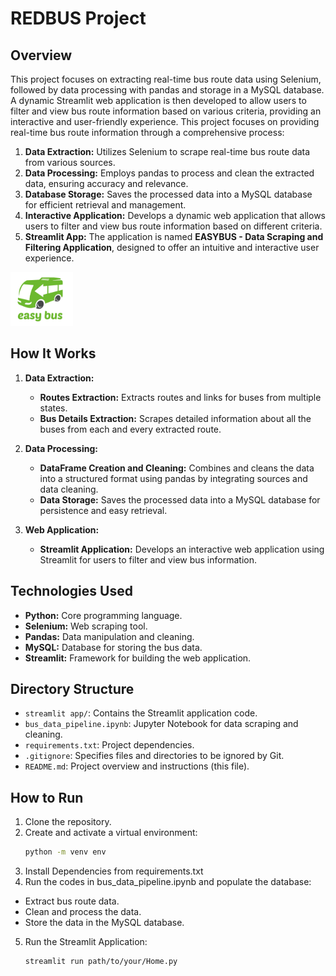 # **REDBUS Project**


## Overview
This project focuses on extracting real-time bus route data using Selenium, followed by data processing with pandas and storage in a MySQL database. A dynamic Streamlit web application is then developed to allow users to filter and view bus route information based on various criteria, providing an interactive and user-friendly experience. This project focuses on providing real-time bus route information through a comprehensive process:

1. **Data Extraction:** Utilizes Selenium to scrape real-time bus route data from various sources.
2. **Data Processing:** Employs pandas to process and clean the extracted data, ensuring accuracy and relevance.
3. **Database Storage:** Saves the processed data into a MySQL database for efficient retrieval and management.
4. **Interactive Application:** Develops a dynamic web application that allows users to filter and view bus route information based on different criteria.
5. **Streamlit App:** The application is named **EASYBUS - Data Scraping and Filtering Application**, designed to offer an intuitive and interactive user experience.
<img src="images/logo.png" width="100" height="auto" />




## How It Works
1. **Data Extraction:**
   - **Routes Extraction:** Extracts routes and links for buses from multiple states.
   - **Bus Details Extraction:** Scrapes detailed information about all the buses from each and every extracted route.

2. **Data Processing:**
   - **DataFrame Creation and Cleaning:** Combines and cleans the data into a structured format using pandas by integrating sources and data cleaning.
   - **Data Storage:** Saves the processed data into a MySQL database for persistence and easy retrieval.

3. **Web Application:**
   - **Streamlit Application:** Develops an interactive web application using Streamlit for users to filter and view bus information.

## Technologies Used
- **Python:** Core programming language.
- **Selenium:** Web scraping tool.
- **Pandas:** Data manipulation and cleaning.
- **MySQL:** Database for storing the bus data.
- **Streamlit:** Framework for building the web application.




## Directory Structure
- `streamlit app/`: Contains the Streamlit application code.
- `bus_data_pipeline.ipynb`: Jupyter Notebook for data scraping and cleaning.
- `requirements.txt`: Project dependencies.
- `.gitignore`: Specifies files and directories to be ignored by Git.
- `README.md`: Project overview and instructions (this file).

## How to Run
1. Clone the repository.
2. Create and activate a virtual environment:
   ```bash
   python -m venv env
3. Install Dependencies from requirements.txt
4. Run the codes in bus_data_pipeline.ipynb and populate the database:
- 	Extract bus route data.
- 	Clean and process the data.
- 	Store the data in the MySQL database.
5. Run the Streamlit Application:
  	```bash
   streamlit run path/to/your/Home.py

